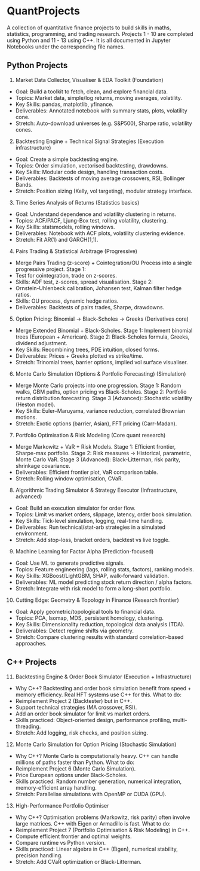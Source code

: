 # QuantProjects

A collection of quantitative finance projects to build skills in maths, statistics, programming, and trading research. Projects 1 - 10 are completed using Python and 11 - 13 using C++. It is all documented in Jupyter Notebooks under the corresponding file names.

## Python Projects

1. Market Data Collector, Visualiser & EDA Toolkit (Foundation)
- Goal: Build a toolkit to fetch, clean, and explore financial data.
- Topics: Market data, simple/log returns, moving averages, volatility.
- Key Skills: pandas, matplotlib, yfinance.
- Deliverables: Annotated notebook with summary stats, plots, volatility cone.
- Stretch: Auto-download universes (e.g. S&P500), Sharpe ratio, volatility cones.

2. Backtesting Engine + Technical Signal Strategies (Execution infrastructure)
- Goal: Create a simple backtesting engine.
- Topics: Order simulation, vectorised backtesting, drawdowns.
- Key Skills: Modular code design, handling transaction costs.
- Deliverables: Backtests of moving average crossovers, RSI, Bollinger Bands.
- Stretch: Position sizing (Kelly, vol targeting), modular strategy interface.

3. Time Series Analysis of Returns (Statistics basics)
- Goal: Understand dependence and volatility clustering in returns.
- Topics: ACF/PACF, Ljung-Box test, rolling volatility, clustering.
- Key Skills: statsmodels, rolling windows.
- Deliverables: Notebook with ACF plots, volatility clustering evidence.
- Stretch: Fit AR(1) and GARCH(1,1).

4. Pairs Trading & Statistical Arbitrage (Progressive)
- Merge Pairs Trading (z-score) + Cointegration/OU Process into a single progressive project.
Stage 1:
- Test for cointegration, trade on z-scores.
- Skills: ADF test, z-scores, spread visualisation.
Stage 2:
- Ornstein-Uhlenbeck calibration, Johansen test, Kalman filter hedge ratios.
- Skills: OU process, dynamic hedge ratios.
- Deliverables: Backtests of pairs trades, Sharpe, drawdowns.

5. Option Pricing: Binomial → Black-Scholes → Greeks (Derivatives core)
- Merge Extended Binomial + Black-Scholes.
Stage 1: Implement binomial trees (European + American).
Stage 2: Black-Scholes formula, Greeks, dividend adjustment.
- Key Skills: Recombining trees, PDE intuition, closed forms.
- Deliverables: Prices + Greeks plotted vs strike/time.
- Stretch: Trinomial trees, barrier options, implied vol surface visualiser.

6. Monte Carlo Simulation (Options & Portfolio Forecasting) (Simulation)
- Merge Monte Carlo projects into one progression.
Stage 1: Random walks, GBM paths, option pricing vs Black-Scholes.
Stage 2: Portfolio return distribution forecasting.
Stage 3 (Advanced): Stochastic volatility (Heston model).
- Key Skills: Euler–Maruyama, variance reduction, correlated Brownian motions.
- Stretch: Exotic options (barrier, Asian), FFT pricing (Carr-Madan).

7. Portfolio Optimisation & Risk Modeling (Core quant research)
- Merge Markowitz + VaR + Risk Models.
Stage 1: Efficient frontier, Sharpe-max portfolio.
Stage 2: Risk measures → Historical, parametric, Monte Carlo VaR.
Stage 3 (Advanced): Black-Litterman, risk parity, shrinkage covariance.
- Deliverables: Efficient frontier plot, VaR comparison table.
- Stretch: Rolling window optimisation, CVaR.

8. Algorithmic Trading Simulator & Strategy Executor (Infrastructure, advanced)
- Goal: Build an execution simulator for order flow.
- Topics: Limit vs market orders, slippage, latency, order book simulation.
- Key Skills: Tick-level simulation, logging, real-time handling.
- Deliverables: Run technical/stat-arb strategies in a simulated environment.
- Stretch: Add stop-loss, bracket orders, backtest vs live toggle.

9. Machine Learning for Factor Alpha (Prediction-focused)
- Goal: Use ML to generate predictive signals.
- Topics: Feature engineering (lags, rolling stats, factors), ranking models.
- Key Skills: XGBoost/LightGBM, SHAP, walk-forward validation.
- Deliverables: ML model predicting stock return direction / alpha factors.
- Stretch: Integrate with risk model to form a long-short portfolio.

10. Cutting Edge: Geometry & Topology in Finance (Research frontier)
- Goal: Apply geometric/topological tools to financial data.
- Topics: PCA, Isomap, MDS, persistent homology, clustering.
- Key Skills: Dimensionality reduction, topological data analysis (TDA).
- Deliverables: Detect regime shifts via geometry.
- Stretch: Compare clustering results with standard correlation-based approaches.

## C++ Projects

11. Backtesting Engine & Order Book Simulator (Execution + Infrastructure)
- Why C++? Backtesting and order book simulation benefit from speed + memory efficiency. Real HFT systems use C++ for this.
What to do:
- Reimplement Project 2 (Backtester) but in C++.
- Support technical strategies (MA crossover, RSI).
- Add an order book simulator for limit vs market orders.
- Skills practiced: Object-oriented design, performance profiling, multi-threading.
- Stretch: Add logging, risk checks, and position sizing.

12. Monte Carlo Simulation for Option Pricing (Stochastic Simulation)
- Why C++? Monte Carlo is computationally heavy. C++ can handle millions of paths faster than Python.
What to do:
- Reimplement Project 6 (Monte Carlo Simulation).
- Price European options under Black-Scholes.
- Skills practiced: Random number generation, numerical integration, memory-efficient array handling.
- Stretch: Parallelise simulations with OpenMP or CUDA (GPU).

13. High-Performance Portfolio Optimiser
- Why C++? Optimisation problems (Markowitz, risk parity) often involve large matrices. C++ with Eigen or Armadillo is fast.
What to do:
- Reimplement Project 7 (Portfolio Optimisation & Risk Modeling) in C++.
- Compute efficient frontier and optimal weights.
- Compare runtime vs Python version.
- Skills practiced: Linear algebra in C++ (Eigen), numerical stability, precision handling.
- Stretch: Add CVaR optimization or Black-Litterman.